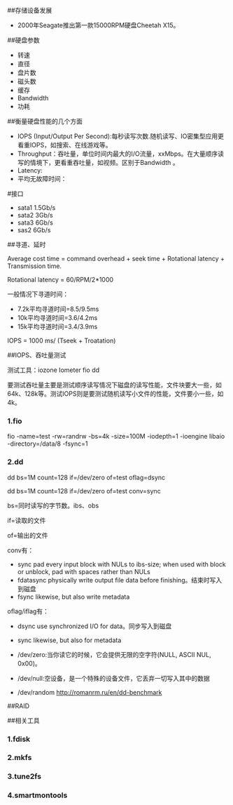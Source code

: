##存储设备发展

* 2000年Seagate推出第一款15000RPM硬盘Cheetah X15。

##硬盘参数

* 转速
* 直径
* 盘片数
* 磁头数
* 缓存
* Bandwidth  
* 功耗

##衡量硬盘性能的几个方面

* IOPS (Input/Output Per Second):每秒读写次数.随机读写、IO密集型应用更看重IOPS，如搜索、在线游戏等。
* Throughput：吞吐量，单位时间内最大的I/O流量，xxMbps。在大量顺序读写的情境下，更看重吞吐量，如视频。区别于Bandwidth 。
* Latency:
* 平均无故障时间：

#接口

* sata1  1.5Gb/s
* sata2  3Gb/s
* sata3  6Gb/s
* sas2   6Gb/s

##寻道、延时

Average cost time = command overhead + seek time + Rotational latency + Transmission time.

Rotational latency = 60/RPM/2*1000

一般情况下寻道时间：

* 7.2k平均寻道时间=8.5/9.5ms
* 10k平均寻道时间=3.6/4.2ms
* 15k平均寻道时间=3.4/3.9ms

IOPS = 1000 ms/ (Tseek + Troatation)

##IOPS、吞吐量测试

测试工具：iozone Iometer fio dd

要测试吞吐量主要是测试顺序读写情况下磁盘的读写性能，文件块要大一些，如64k、128k等。测试IOPS则是要测试随机读写小文件的性能，文件要小一些，如4k。

### 1.fio 

fio -name=test -rw=randrw -bs=4k -size=100M -iodepth=1 -ioengine libaio -directory=/data/8 -fsync=1

### 2.dd

dd bs=1M count=128 if=/dev/zero of=test oflag=dsync

dd bs=1M count=128 if=/dev/zero of=test conv=sync 

bs=同时读写的字节数。ibs、obs

if=读取的文件

of=输出的文件

conv有：
* sync   pad every input block with NULs to ibs-size; when used with block or unblock, pad with spaces rather than NULs
* fdatasync physically write output file data before finishing。结束时写入到磁盘
* fsync  likewise, but also write metadata



oflag/iflag有：
* dsync  use synchronized I/O for data。同步写入到磁盘
* sync   likewise, but also for metadata


* /dev/zero:当你读它的时候，它会提供无限的空字符(NULL, ASCII NUL, 0x00)。
* /dev/null:空设备，是一个特殊的设备文件，它丢弃一切写入其中的数据
* /dev/random
http://romanrm.ru/en/dd-benchmark

##RAID


##相关工具

### 1.fdisk

### 2.mkfs

### 3.tune2fs

### 4.smartmontools
